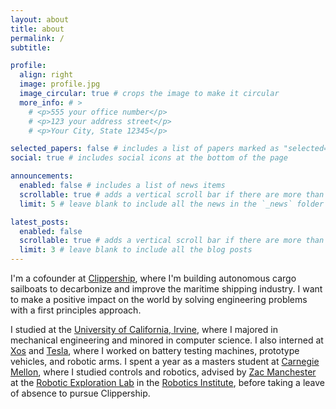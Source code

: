 ```yaml
---
layout: about
title: about
permalink: /
subtitle: 

profile:
  align: right
  image: profile.jpg
  image_circular: true # crops the image to make it circular
  more_info: # >
    # <p>555 your office number</p>
    # <p>123 your address street</p>
    # <p>Your City, State 12345</p>

selected_papers: false # includes a list of papers marked as "selected={true}"
social: true # includes social icons at the bottom of the page

announcements:
  enabled: false # includes a list of news items
  scrollable: true # adds a vertical scroll bar if there are more than 3 news items
  limit: 5 # leave blank to include all the news in the `_news` folder

latest_posts:
  enabled: false
  scrollable: true # adds a vertical scroll bar if there are more than 3 new posts items
  limit: 3 # leave blank to include all the blog posts
---
```


I'm a cofounder at [Clippership](https://www.clippership.co), where I'm building autonomous cargo sailboats to decarbonize and improve the maritime shipping industry. I want to make a positive impact on the world by solving engineering problems with a first principles approach.

I studied at the [University of California, Irvine](https://uci.edu), where I majored in mechanical engineering and minored in computer science. I also interned at [Xos](https://www.xostrucks.com) and [Tesla](https://www.tesla.com), where I worked on battery testing machines, prototype vehicles, and robotic arms. I spent a year as a masters student at [Carnegie Mellon](https://www.cmu.edu), where I studied controls and robotics, advised by [Zac Manchester](https://www.linkedin.com/in/zacmanchester) at the [Robotic Exploration Lab](https://rexlab.ri.cmu.edu) in the [Robotics Institute](https://www.ri.cmu.edu), before taking a leave of absence to pursue Clippership.
